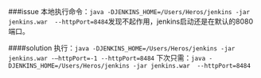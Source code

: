 ###issue
本地执行命令：`java -DJENKINS_HOME=/Users/Heros/jenkins -jar jenkins.war  --httpPort=8484`发现不起作用，jenkins启动还是在默认的8080端口。

####solution
执行：`java -DJENKINS_HOME=/Users/Heros/jenkins -jar jenkins.war -–httpPort=-1 --httpPort=8484`
下次只需：`java -DJENKINS_HOME=/Users/Heros/jenkins -jar jenkins.war  --httpPort=8484`
